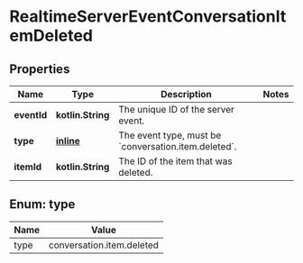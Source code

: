 
# RealtimeServerEventConversationItemDeleted

## Properties
| Name | Type | Description | Notes |
| ------------ | ------------- | ------------- | ------------- |
| **eventId** | **kotlin.String** | The unique ID of the server event. |  |
| **type** | [**inline**](#Type) | The event type, must be &#x60;conversation.item.deleted&#x60;. |  |
| **itemId** | **kotlin.String** | The ID of the item that was deleted. |  |


<a id="Type"></a>
## Enum: type
| Name | Value |
| ---- | ----- |
| type | conversation.item.deleted |



